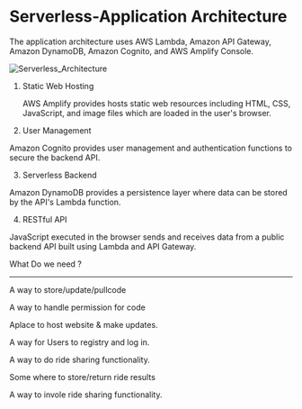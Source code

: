 # Serverless-Application Architecture

The application architecture uses AWS Lambda, Amazon API Gateway, Amazon DynamoDB, Amazon Cognito, and AWS Amplify Console.   


![Serverless_Architecture](https://github.com/RanguRahul/Serverless-App/assets/120587828/f4fb2aee-68a5-4ea1-bf3c-7394f2352c79)


1) Static Web Hosting

   AWS Amplify provides hosts static web resources including HTML, CSS, JavaScript, and image files which are loaded in the user's browser.

2) User Management

  Amazon Cognito provides user management and authentication functions to secure the backend API.


3) Serverless Backend

  Amazon DynamoDB provides a persistence layer where data can be stored by the API's Lambda function.


4) RESTful API

  JavaScript executed in the browser sends and receives data from a public backend API built using Lambda and API Gateway.

  What Do we need  ?
  _________________________________________________________________

  A way to store/update/pullcode

  A way to handle permission for code

  Aplace to host website & make updates.

  A way for Users to registry and log in.
  
  A way to do ride sharing functionality.

  Some where to store/return ride results

  A way to invole ride sharing functionality.

